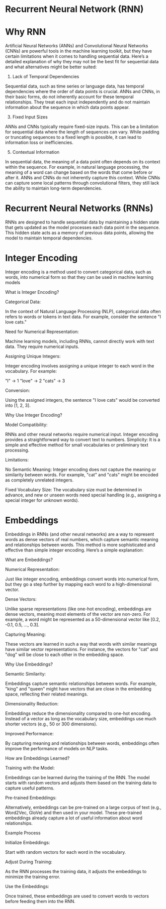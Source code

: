 # Recurrent Neural Network (RNN)

# Why RNN

Artificial Neural Networks (ANNs) and Convolutional Neural Networks (CNNs) are powerful tools in the machine learning toolkit, but they have certain limitations when it comes to handling sequential data. Here’s a detailed explanation of why they may not be the best fit for sequential data and what alternatives might be better suited:

1. Lack of Temporal Dependencies

   
Sequential data, such as time series or language data, has temporal dependencies where the order of data points is crucial. ANNs and CNNs, in their basic forms, do not inherently account for these temporal relationships. They treat each input independently and do not maintain information about the sequence in which data points appear.

3. Fixed Input Sizes

   
ANNs and CNNs typically require fixed-size inputs. This can be a limitation for sequential data where the length of sequences can vary. While padding or truncating sequences to a fixed length is possible, it can lead to information loss or inefficiencies.

5. Contextual Information

   
In sequential data, the meaning of a data point often depends on its context within the sequence. For example, in natural language processing, the meaning of a word can change based on the words that come before or after it. ANNs and CNNs do not inherently capture this context. While CNNs can capture some local patterns through convolutional filters, they still lack the ability to maintain long-term dependencies.

# Recurrent Neural Networks (RNNs)
RNNs are designed to handle sequential data by maintaining a hidden state that gets updated as the model processes each data point in the sequence. This hidden state acts as a memory of previous data points, allowing the model to maintain temporal dependencies.

# Integer Encoding

Integer encoding is a method used to convert categorical data, such as words, into numerical form so that they can be used in machine learning models


What is Integer Encoding?



Categorical Data: 

In the context of Natural Language Processing (NLP), categorical data often refers to words or tokens in text data. For example, consider the sentence "I love cats."


Need for Numerical Representation:

Machine learning models, including RNNs, cannot directly work with text data. They require numerical inputs.


Assigning Unique Integers: 

Integer encoding involves assigning a unique integer to each word in the vocabulary. For example:


"I" -> 1
"love" -> 2
"cats" -> 3


Conversion:

Using the assigned integers, the sentence "I love cats" would be converted into [1, 2, 3].



Why Use Integer Encoding?  

Model Compatibility: 

RNNs and other neural networks require numerical input. Integer encoding provides a straightforward way to convert text to numbers.
Simplicity: It is a simple and effective method for small vocabularies or preliminary text processing.

Limitations:


No Semantic Meaning: Integer encoding does not capture the meaning or similarity between words. For example, "cat" and "cats" might be encoded as completely unrelated integers.


Fixed Vocabulary Size: The vocabulary size must be determined in advance, and new or unseen words need special handling (e.g., assigning a special integer for unknown words).


# Embeddings

Embeddings in RNNs (and other neural networks) are a way to represent words as dense vectors of real numbers, which capture semantic meaning and relationships between words. This method is more sophisticated and effective than simple integer encoding. Here’s a simple explanation:


What are Embeddings? 


Numerical Representation: 

Just like integer encoding, embeddings convert words into numerical form, but they go a step further by mapping each word to a high-dimensional vector.


Dense Vectors: 

Unlike sparse representations (like one-hot encoding), embeddings are dense vectors, meaning most elements of the vector are non-zero. For example, a word might be represented as a 50-dimensional vector like [0.2, -0.1, 0.5, ..., 0.3].


Capturing Meaning: 

These vectors are learned in such a way that words with similar meanings have similar vector representations. For instance, the vectors for "cat" and "dog" will be close to each other in the embedding space.


Why Use Embeddings?


Semantic Similarity: 

Embeddings capture semantic relationships between words. For example, "king" and "queen" might have vectors that are close in the embedding space, reflecting their related meanings.



Dimensionality Reduction: 

Embeddings reduce the dimensionality compared to one-hot encoding. Instead of a vector as long as the vocabulary size, embeddings use much shorter vectors (e.g., 50 or 300 dimensions).



Improved Performance: 

By capturing meaning and relationships between words, embeddings often improve the performance of models on NLP tasks.



How are Embeddings Learned?

Training with the Model: 

Embeddings can be learned during the training of the RNN. The model starts with random vectors and adjusts them based on the training data to capture useful patterns.


Pre-trained Embeddings: 

Alternatively, embeddings can be pre-trained on a large corpus of text (e.g., Word2Vec, GloVe) and then used in your model. These pre-trained embeddings already capture a lot of useful information about word relationships.


Example Process

Initialize Embeddings: 


Start with random vectors for each word in the vocabulary.


Adjust During Training: 

As the RNN processes the training data, it adjusts the embeddings to minimize the training error.


Use the Embeddings: 

Once trained, these embeddings are used to convert words to vectors before feeding them into the RNN.

